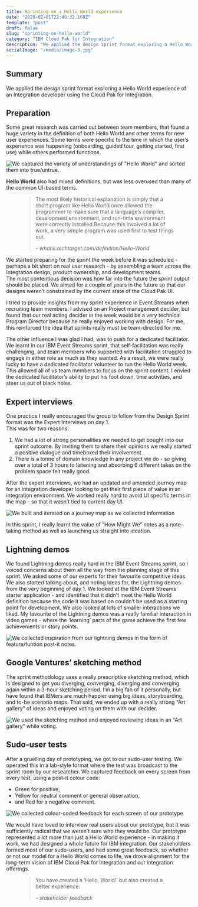 ```yaml
---
title: Sprinting on a Hello World experience
date: "2020-02-01T22:40:32.169Z"
template: "post"
draft: false
slug: "sprinting-on-hello-world"
category: "IBM Cloud Pak for Integration"
description: "We applied the design sprint format exploring a Hello World experience of an Integration developer using the Cloud Pak for Integration."
socialImage: "/media/image-3.jpg"
---
```


## Summary
We applied the design sprint format exploring a Hello World experience of an Integration developer using the Cloud Pak for Integration.

## Preparation
Some great research was carried out between team members, that found a huge variety in the definition of both Hello World and other terms for new user experiences. Some terms were specific to the time in which the user’s experience was happening (onboarding, guided tour, getting started, first use) while others performed functions.

![We captured the variety of understandings of "Hello World" and sorted them into true/untrue.](/media/What_we_mean_by_Hello_World.jpg)

**Hello World** also had mixed definitions, but was less overused than many of the common UI-based terms.

<figure>
	<blockquote>
		<p>The most likely historical explanation is simply that a short program like Hello World once allowed the programmer to make sure that a language’s compiler, development environment, and run-time environment were correctly installed.Because this involved a lot of work, a very simple program was used first to test things out.</p>
		<footer>
			<cite>- whatis.techtarget.com/definition/Hello-World</cite>
		</footer>
	</blockquote>
</figure>

We started preparing for the sprint the week before it was scheduled - perhaps a bit short on real user research - by assembling a team across the Integration design, product ownership, and development teams.  
The most contentious decision was how far into the future the sprint output should be placed. We aimed for a couple of years in the future so that our designs weren’t constrained by the current state of the Cloud Pak UI.  

I tried to provide insights from my sprint experience in Event Streams when recruiting team members. I advised on an Project management decider, but found that our real acting decider in the week would be a very technical Program Director because he really enjoyed working with design. For me, this reinforced the idea that sprints really must be team-directed for me.  

The other influence I was glad I had, was to push for a dedicated facilitator. We learnt in our IBM Event Streams sprint, that self-facilitation was really challenging, and team members who supported with facilitation struggled to engage in either role as much as they wanted. As a result, we were really lucky to have a dedicated facilitator volunteer to run the Hello World week. This allowed all of us team members to focus on the sprint content. I envied the dedicated facilitator’s ability to put his foot down, time activities, and steer us out of black holes.

## Expert interviews
One practice I really encouraged the group to follow from the Design Sprint format was the Expert Interviews on day 1.  
This was for two reasons:
1. We had a lot of strong personalities we needed to get bought into our sprint outcome. By inviting them to share their opinions we really started a positive dialogue and timeboxed their involvement.
2. There is a tonne of domain knowledge in any project we do - so giving over a total of 3 hours to listening and absorbing 6 different takes on the problem space felt really good.  

After the expert interviews, we had an updated and amended journey map for an integration developer looking to get their first piece of value in an integration environment. We worked really hard to avoid UI specific terms in the map - so that it wasn’t tied to current day UI.  

![We built and iterated on a journey map as we collected information](/media/Hello_world_The_map.jpg)

In this sprint, I really learnt the value of “How Might We” notes as a note-taking method as well as launching us straight into ideation.

## Lightning demos
We found Lightning demos really hard in the IBM Event Streams sprint, so I voiced concerns about them all the way from the planning stage of this sprint. We asked some of our experts for their favourite competitive ideas. We also started talking about, and noting ideas for, the Lightning demos from the very beginning of day 1.
We looked at the IBM Event Streams starter application - and identified that it didn’t meet the Hello World definition because the code it was based on couldn’t be used as a starting point for development. We also looked at lots of smaller interactions we liked. My favourite of the Lightning demos was a really familiar interaction in video games - where the ‘learning’ parts of the game achieve the first few achievements or story points.

![We collected inspiration from our lightning demos in the form of feature/funtion post-it notes.](/media/Hello_World_Inspiration.jpg)

## Google Ventures’ sketching method
The sprint methodology uses a really prescriptive sketching method, which is designed to get you diverging, converging, diverging and converging again within a 3-hour sketching period. I’m a big fan of it personally, but have found that IBMers are much happier using big ideas, storyboarding, and to-be scenario maps. That said, we ended up with a really strong “Art gallery” of ideas and enjoyed voting on them with our decider.

![We used the sketching method and enjoyed reviewing ideas in an "Art gallery" while voting.](/media/Hello_World_Reviewing_ideas_4.jpg)

## Sudo-user tests
After a gruelling day of prototyping, we got to our sudo-user testing. We operated this in a lab-style format where the test was broadcast to the sprint room by our researcher.
We captured feedback on every screen from every test, using a post-it colour code:
- Green for positive,
- Yellow for neutral comment or general observation,
- and Red for a negative comment.  

![We collected colour-coded feedback for each screen of our prototype](/media/Hello_World_Feedback.jpg)

We would have loved to interview real users about our prototype, but it was sufficiently radical that we weren’t sure who they would be. Our prototype represented a lot more than just a Hello World experience - in making it work, we had designed a whole future for IBM integration.
Our stakeholders formed most of our sudo-users, and had some great feedback, so whether or not our model for a Hello World comes to life, we drove alignment for the long-term vision of IBM Cloud Pak for Integration and our integration offerings.
<figure>
	<blockquote>
		<p>You have created a ‘Hello, World!’ but also created a better experience.</p>
		<footer>
			<cite>- stakeholder feedback</cite>
		</footer>
	</blockquote>
</figure>
